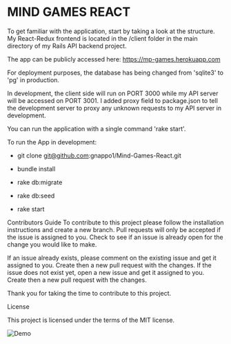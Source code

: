 # MIND GAMES REACT

To get familiar with the application, start by taking a look at the structure. My React-Redux frontend is located in the /client folder in the main directory of my Rails API backend project.

The app can be publicly accessed here: https://mp-games.herokuapp.com

For deployment purposes, the database has being changed from 'sqlite3' to 'pg' in production.

In development, the client side will run on PORT 3000 while my API server will be accessed on PORT 3001.
I added proxy field to package.json to tell the development server to proxy any unknown requests to my API server in development.

You can run the application with a single command 'rake start'.


To run the App in development:

* git clone git@github.com:gnappo1/Mind-Games-React.git

* bundle install

* rake db:migrate

* rake db:seed

* rake start

Contributors Guide To contribute to this project please follow the installation instructions and create a new branch. Pull requests will only be accepted if the issue is assigned to you. Check to see if an issue is already open for the change you would like to make.

If an issue already exists, please comment on the existing issue and get it assigned to you. Create then a new pull request with the changes.
If the issue does not exist yet, open a new issue and get it assigned to you. Create then a new pull request with the  changes.

Thank you for taking the time to contribute to this project.

License

This project is licensed under the terms of the MIT license.

![Demo](https://user-images.githubusercontent.com/25065500/37816142-15477eb0-2e2f-11e8-961a-6b0d3d61ecda.gif)
